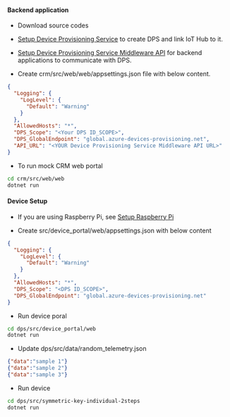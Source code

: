 
#### Backend application

-   Download source codes

-   [Setup Device Provisioning Service](docs/dps.md) to create DPS and link IoT Hub to it.

-   [Setup Device Provisioning Service Middleware API](docs/dps_api.md) for backend applications to communicate with DPS.

-   Create crm/src/web/web/appsettings.json file with below content.

```json
{
  "Logging": {
    "LogLevel": {
      "Default": "Warning"
    }
  },
  "AllowedHosts": "*",
  "DPS_Scope": "<Your DPS ID_SCOPE>",
  "DPS_GlobalEndpoint": "global.azure-devices-provisioning.net",
  "API_URL": "<YOUR Device Provisioning Service Middleware API URL>"
}
```

-   To run mock CRM web portal

```bash
cd crm/src/web/web
dotnet run
```

#### Device Setup

-   If you are using Raspberry Pi, see [Setup Raspberry Pi](docs/raspberry-pi.md)

-   Create src/device_portal/web/appsettings.json with below content

```json
{
  "Logging": {
    "LogLevel": {
      "Default": "Warning"
    }
  },
  "AllowedHosts": "*",
  "DPS_Scope": "<DPS ID_SCOPE>",
  "DPS_GlobalEndpoint": "global.azure-devices-provisioning.net"
}
```

-   Run device poral

```bash
cd dps/src/device_portal/web
dotnet run
```

-   Update dps/src/data/random_telemetry.json

```json
{"data":"sample 1"}
{"data":"sample 2"}
{"data":"sample 3"}
```
-   Run device

```bash
cd dps/src/symmetric-key-individual-2steps
dotnet run
```